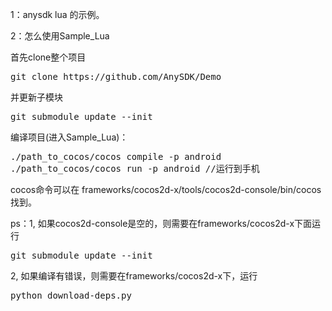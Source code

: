 1：anysdk  lua 的示例。

2：怎么使用Sample_Lua

首先clone整个项目
<pre>
git clone https://github.com/AnySDK/Demo
</pre>
并更新子模块
<pre>git submodule update --init</pre>
编译项目(进入Sample_Lua)：
<pre>./path_to_cocos/cocos compile -p android
./path_to_cocos/cocos run -p android //运行到手机
</pre>
cocos命令可以在 frameworks/cocos2d-x/tools/cocos2d-console/bin/cocos 找到。

ps：1, 如果cocos2d-console是空的，则需要在frameworks/cocos2d-x下面运行
<pre>git submodule update --init</pre> 
   2, 如果编译有错误，则需要在frameworks/cocos2d-x下，运行
   <pre>python download-deps.py</pre>

